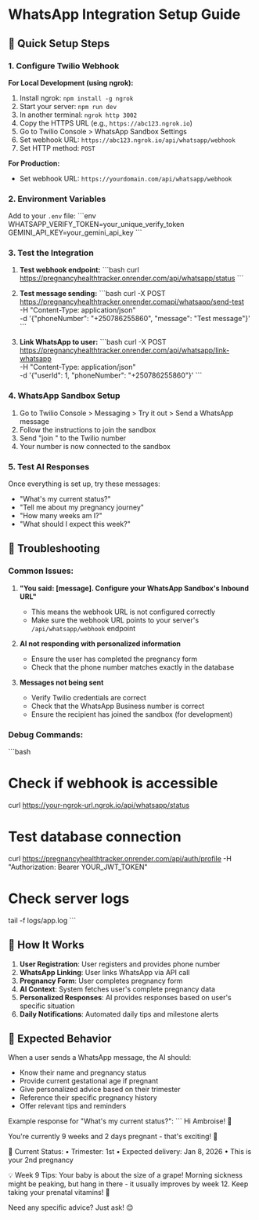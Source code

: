 # WhatsApp Integration Setup Guide

## 🚀 Quick Setup Steps

### 1. Configure Twilio Webhook

**For Local Development (using ngrok):**

1. Install ngrok: `npm install -g ngrok`
2. Start your server: `npm run dev`
3. In another terminal: `ngrok http 3002`
4. Copy the HTTPS URL (e.g., `https://abc123.ngrok.io`)
5. Go to Twilio Console > WhatsApp Sandbox Settings
6. Set webhook URL: `https://abc123.ngrok.io/api/whatsapp/webhook`
7. Set HTTP method: `POST`

**For Production:**
- Set webhook URL: `https://yourdomain.com/api/whatsapp/webhook`

### 2. Environment Variables

Add to your `.env` file:
\`\`\`env
WHATSAPP_VERIFY_TOKEN=your_unique_verify_token
GEMINI_API_KEY=your_gemini_api_key
\`\`\`

### 3. Test the Integration

1. **Test webhook endpoint:**
   \`\`\`bash
   curl https://pregnancyhealthtracker.onrender.com/api/whatsapp/status
   \`\`\`

2. **Test message sending:**
   \`\`\`bash
   curl -X POST https://pregnancyhealthtracker.onrender.comapi/whatsapp/send-test \
   -H "Content-Type: application/json" \
   -d '{"phoneNumber": "+250786255860", "message": "Test message"}'
   \`\`\`

3. **Link WhatsApp to user:**
   \`\`\`bash
   curl -X POST https://pregnancyhealthtracker.onrender.com/api/whatsapp/link-whatsapp \
   -H "Content-Type: application/json" \
   -d '{"userId": 1, "phoneNumber": "+250786255860"}'
   \`\`\`

### 4. WhatsApp Sandbox Setup

1. Go to Twilio Console > Messaging > Try it out > Send a WhatsApp message
2. Follow the instructions to join the sandbox
3. Send "join <sandbox-keyword>" to the Twilio number
4. Your number is now connected to the sandbox

### 5. Test AI Responses

Once everything is set up, try these messages:

- "What's my current status?"
- "Tell me about my pregnancy journey"
- "How many weeks am I?"
- "What should I expect this week?"

## 🔧 Troubleshooting

### Common Issues:

1. **"You said: [message]. Configure your WhatsApp Sandbox's Inbound URL"**
   - This means the webhook URL is not configured correctly
   - Make sure the webhook URL points to your server's `/api/whatsapp/webhook` endpoint

2. **AI not responding with personalized information**
   - Ensure the user has completed the pregnancy form
   - Check that the phone number matches exactly in the database

3. **Messages not being sent**
   - Verify Twilio credentials are correct
   - Check that the WhatsApp Business number is correct
   - Ensure the recipient has joined the sandbox (for development)

### Debug Commands:

\`\`\`bash
# Check if webhook is accessible
curl https://your-ngrok-url.ngrok.io/api/whatsapp/status

# Test database connection
curl https://pregnancyhealthtracker.onrender.com/api/auth/profile -H "Authorization: Bearer YOUR_JWT_TOKEN"

# Check server logs
tail -f logs/app.log
\`\`\`

## 📱 How It Works

1. **User Registration**: User registers and provides phone number
2. **WhatsApp Linking**: User links WhatsApp via API call
3. **Pregnancy Form**: User completes pregnancy form
4. **AI Context**: System fetches user's complete pregnancy data
5. **Personalized Responses**: AI provides responses based on user's specific situation
6. **Daily Notifications**: Automated daily tips and milestone alerts

## 🎯 Expected Behavior

When a user sends a WhatsApp message, the AI should:

- Know their name and pregnancy status
- Provide current gestational age if pregnant
- Give personalized advice based on their trimester
- Reference their specific pregnancy history
- Offer relevant tips and reminders

Example response for "What's my current status?":
\`\`\`
Hi Ambroise! 👋

You're currently 9 weeks and 2 days pregnant - that's exciting! 🤱

📅 Current Status:
• Trimester: 1st
• Expected delivery: Jan 8, 2026
• This is your 2nd pregnancy

💡 Week 9 Tips:
Your baby is about the size of a grape! Morning sickness might be peaking, but hang in there - it usually improves by week 12. Keep taking your prenatal vitamins! 💊

Need any specific advice? Just ask! 😊
